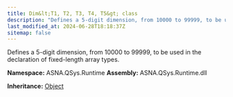 ```yaml
---
title: Dim&lt;T1, T2, T3, T4, T5&gt; class
description: "Defines a 5-digit dimension, from 10000 to 99999, to be used in the declaration of fixed-length array types. "
last_modified_at: 2024-06-28T18:18:37Z
sitemap: false
---
```


Defines a 5-digit dimension, from 10000 to 99999, to be used in the declaration of fixed-length array types.

**Namespace:** ASNA.QSys.Runtime
**Assembly:** ASNA.QSys.Runtime.dll

**Inheritance:** [Object](https://docs.microsoft.com/en-us/dotnet/api/system.object)
<br>
<br>
